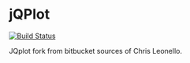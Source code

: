 jQPlot
======

[![Build Status](https://travis-ci.org/svandecappelle/jQPlot.svg?branch=master)](https://travis-ci.org/svandecappelle/jQPlot)


JQplot fork from bitbucket sources of Chris Leonello.
